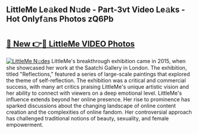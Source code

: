 ## LittleMe Le𝚊ked N𝚞de - Part-3vt Video Le𝚊ks - Hot Onlyf𝚊ns Photos zQ6Pb

# <h2><a href="http://ab1811.deff.icu/?id=LittleMe">🔗 New 👉🔴 LittleMe VIDEO Photos</a></h2>

[![LittleMe N𝚞des](https://i.imgur.com/rIISA9y.gif)](http://ab1811.deff.icu/?id=LittleMe)
LittleMe's breakthrough exhibition came in 2015, when she showcased her work at the Saatchi Gallery in London. The exhibition, titled "Reflections," featured a series of large-scale paintings that explored the theme of self-reflection. The exhibition was a critical and commercial success, with many art critics praising LittleMe's unique artistic vision and her ability to connect with viewers on a deep emotional level. LittleMe's influence extends beyond her online presence. Her rise to prominence has sparked discussions about the changing landscape of online content creation and the complexities of online fandom. Her controversial approach has challenged traditional notions of beauty, sexuality, and female empowerment.
